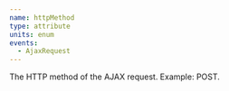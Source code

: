 ```yaml
---
name: httpMethod
type: attribute
units: enum
events:
  - AjaxRequest
---
```


The HTTP method of the AJAX request. Example: POST.